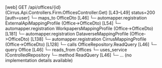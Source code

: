 [web] GET /api/offices/{id}  (Cirrus.Api.Controllers.Firm.OfficesController.Get)  [L43–L49] status=200 [auth=user]
  └─ maps_to OfficeDto [L46]
    └─ automapper.registration ExternalApiMappingProfile (Office->OfficeDto) [L54]
    └─ automapper.registration WorkpapersMappingProfile (Office->OfficeDto) [L181]
    └─ automapper.registration DataverseMappingProfile (Office->OfficeDto) [L138]
    └─ automapper.registration CirrusMappingProfile (Office->OfficeDto) [L128]
  └─ calls OfficeRepository.ReadQuery [L46]
  └─ query Office [L46]
    └─ reads_from Offices
  └─ uses_service IControlledRepository<Office>
    └─ method ReadQuery [L46]
      └─ ... (no implementation details available)

